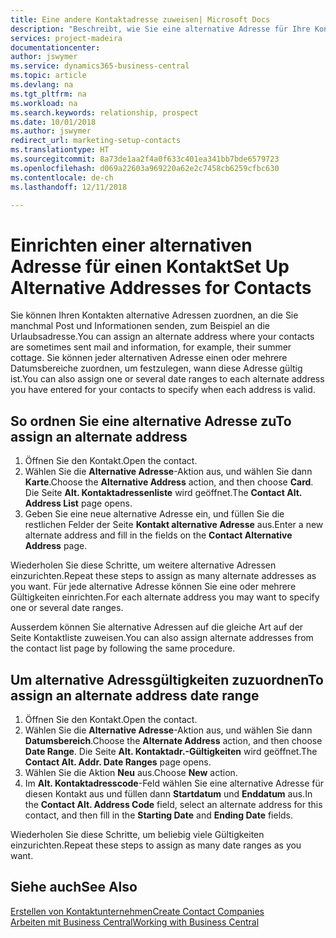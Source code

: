 ```yaml
---
title: Eine andere Kontaktadresse zuweisen| Microsoft Docs
description: "Beschreibt, wie Sie eine alternative Adresse für Ihre Kontakte zuweisen, an die Sie manchmal Informationen senden."
services: project-madeira
documentationcenter: 
author: jswymer
ms.service: dynamics365-business-central
ms.topic: article
ms.devlang: na
ms.tgt_pltfrm: na
ms.workload: na
ms.search.keywords: relationship, prospect
ms.date: 10/01/2018
ms.author: jswymer
redirect_url: marketing-setup-contacts
ms.translationtype: HT
ms.sourcegitcommit: 8a73de1aa2f4a0f633c401ea341bb7bde6579723
ms.openlocfilehash: d069a22603a969220a62e2c7458cb6259cfbc630
ms.contentlocale: de-ch
ms.lasthandoff: 12/11/2018

---
```

# <a name="set-up-alternative-addresses-for-contacts"></a><span data-ttu-id="e1f2c-103">Einrichten einer alternativen Adresse für einen Kontakt</span><span class="sxs-lookup"><span data-stu-id="e1f2c-103">Set Up Alternative Addresses for Contacts</span></span>
<span data-ttu-id="e1f2c-104">Sie können Ihren Kontakten alternative Adressen zuordnen, an die Sie manchmal Post und Informationen senden, zum Beispiel an die Urlaubsadresse.</span><span class="sxs-lookup"><span data-stu-id="e1f2c-104">You can assign an alternate address where your contacts are sometimes sent mail and information, for example, their summer cottage.</span></span> <span data-ttu-id="e1f2c-105">Sie können jeder alternativen Adresse einen oder mehrere Datumsbereiche zuordnen, um festzulegen, wann diese Adresse gültig ist.</span><span class="sxs-lookup"><span data-stu-id="e1f2c-105">You can also assign one or several date ranges to each alternate address you have entered for your contacts to specify when each address is valid.</span></span>

## <a name="to-assign-an-alternate-address"></a><span data-ttu-id="e1f2c-106">So ordnen Sie eine alternative Adresse zu</span><span class="sxs-lookup"><span data-stu-id="e1f2c-106">To assign an alternate address</span></span>
1. <span data-ttu-id="e1f2c-107">Öffnen Sie den Kontakt.</span><span class="sxs-lookup"><span data-stu-id="e1f2c-107">Open the contact.</span></span>
2. <span data-ttu-id="e1f2c-108">Wählen Sie die **Alternative Adresse**-Aktion aus, und wählen Sie dann **Karte**.</span><span class="sxs-lookup"><span data-stu-id="e1f2c-108">Choose the **Alternative Address** action, and then choose **Card**.</span></span> <span data-ttu-id="e1f2c-109">Die Seite **Alt. Kontaktadressenliste** wird geöffnet.</span><span class="sxs-lookup"><span data-stu-id="e1f2c-109">The **Contact Alt. Address List** page opens.</span></span>
3. <span data-ttu-id="e1f2c-110">Geben Sie eine neue alternative Adresse ein, und füllen Sie die restlichen Felder der Seite **Kontakt alternative Adresse** aus.</span><span class="sxs-lookup"><span data-stu-id="e1f2c-110">Enter a new alternate address and fill in the fields on the **Contact Alternative Address** page.</span></span>

<span data-ttu-id="e1f2c-111">Wiederholen Sie diese Schritte, um weitere alternative Adressen einzurichten.</span><span class="sxs-lookup"><span data-stu-id="e1f2c-111">Repeat these steps to assign as many alternate addresses as you want.</span></span> <span data-ttu-id="e1f2c-112">Für jede alternative Adresse können Sie eine oder mehrere Gültigkeiten einrichten.</span><span class="sxs-lookup"><span data-stu-id="e1f2c-112">For each alternate address you may want to specify one or several date ranges.</span></span>

<span data-ttu-id="e1f2c-113">Ausserdem können Sie alternative Adressen auf die gleiche Art auf der Seite Kontaktliste zuweisen.</span><span class="sxs-lookup"><span data-stu-id="e1f2c-113">You can also assign alternate addresses from the contact list page by following the same procedure.</span></span>

## <a name="to-assign-an-alternate-address-date-range"></a><span data-ttu-id="e1f2c-114">Um alternative Adressgültigkeiten zuzuordnen</span><span class="sxs-lookup"><span data-stu-id="e1f2c-114">To assign an alternate address date range</span></span>
1. <span data-ttu-id="e1f2c-115">Öffnen Sie den Kontakt.</span><span class="sxs-lookup"><span data-stu-id="e1f2c-115">Open the contact.</span></span>
2. <span data-ttu-id="e1f2c-116">Wählen Sie die **Alternative Adresse**-Aktion aus, und wählen Sie dann **Datumsbereich**.</span><span class="sxs-lookup"><span data-stu-id="e1f2c-116">Choose the **Alternate Address** action, and then choose **Date Range**.</span></span> <span data-ttu-id="e1f2c-117">Die Seite **Alt. Kontaktadr.-Gültigkeiten** wird geöffnet.</span><span class="sxs-lookup"><span data-stu-id="e1f2c-117">The **Contact Alt. Addr. Date Ranges** page opens.</span></span>
3. <span data-ttu-id="e1f2c-118">Wählen Sie die Aktion **Neu** aus.</span><span class="sxs-lookup"><span data-stu-id="e1f2c-118">Choose **New** action.</span></span>
4. <span data-ttu-id="e1f2c-119">Im **Alt. Kontaktadresscode**-Feld wählen Sie eine alternative Adresse für diesen Kontakt aus und füllen dann **Startdatum** und **Enddatum** aus.</span><span class="sxs-lookup"><span data-stu-id="e1f2c-119">In the **Contact Alt. Address Code** field, select an alternate address for this contact, and then fill in the **Starting Date** and **Ending Date** fields.</span></span>

<span data-ttu-id="e1f2c-120">Wiederholen Sie diese Schritte, um beliebig viele Gültigkeiten einzurichten.</span><span class="sxs-lookup"><span data-stu-id="e1f2c-120">Repeat these steps to assign as many date ranges as you want.</span></span>

## <a name="see-also"></a><span data-ttu-id="e1f2c-121">Siehe auch</span><span class="sxs-lookup"><span data-stu-id="e1f2c-121">See Also</span></span>
[<span data-ttu-id="e1f2c-122">Erstellen von Kontaktunternehmen</span><span class="sxs-lookup"><span data-stu-id="e1f2c-122">Create Contact Companies</span></span>](marketing-create-contact-companies.md)  
[<span data-ttu-id="e1f2c-123">Arbeiten mit  Business Central</span><span class="sxs-lookup"><span data-stu-id="e1f2c-123">Working with Business Central</span></span>](ui-work-product.md)

